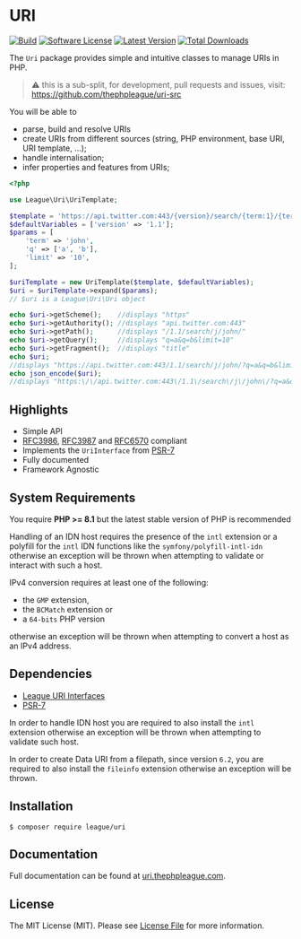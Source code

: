URI
=======

[![Build](https://github.com/thephpleague/uri/workflows/build/badge.svg)](https://github.com/thephpleague/uri/actions?query=workflow%3A%22build%22)
[![Software License](https://img.shields.io/badge/license-MIT-brightgreen.svg?style=flat-square)](LICENSE)
[![Latest Version](https://img.shields.io/github/release/thephpleague/uri.svg?style=flat-square)](https://github.com/thephpleague/uri/releases)
[![Total Downloads](https://img.shields.io/packagist/dt/league/uri.svg?style=flat-square)](https://packagist.org/packages/league/uri)

The `Uri` package provides simple and intuitive classes to manage URIs in PHP.

> ⚠️ this is a sub-split, for development, pull requests and issues, visit: https://github.com/thephpleague/uri-src

You will be able to

- parse, build and resolve URIs
- create URIs from different sources (string, PHP environment, base URI, URI template, ...);
- handle internalisation;
- infer properties and features from URIs;

````php
<?php

use League\Uri\UriTemplate;

$template = 'https://api.twitter.com:443/{version}/search/{term:1}/{term}/{?q*,limit}#title';
$defaultVariables = ['version' => '1.1'];
$params = [
    'term' => 'john',
    'q' => ['a', 'b'],
    'limit' => '10',
];

$uriTemplate = new UriTemplate($template, $defaultVariables);
$uri = $uriTemplate->expand($params);
// $uri is a League\Uri\Uri object

echo $uri->getScheme();    //displays "https"
echo $uri->getAuthority(); //displays "api.twitter.com:443"
echo $uri->getPath();      //displays "/1.1/search/j/john/"
echo $uri->getQuery();     //displays "q=a&q=b&limit=10"
echo $uri->getFragment();  //displays "title"
echo $uri;
//displays "https://api.twitter.com:443/1.1/search/j/john/?q=a&q=b&limit=10#title"
echo json_encode($uri);
//displays "https:\/\/api.twitter.com:443\/1.1\/search\/j\/john\/?q=a&q=b&limit=10#title"
````

Highlights
------

- Simple API
- [RFC3986][], [RFC3987][] and [RFC6570][] compliant
- Implements the `UriInterface` from [PSR-7][]
- Fully documented
- Framework Agnostic

System Requirements
-------

You require **PHP >= 8.1** but the latest stable version of PHP is recommended

Handling of an IDN host requires the presence of the `intl`
extension or a polyfill for the `intl` IDN functions like the
`symfony/polyfill-intl-idn` otherwise an exception will be thrown
when attempting to validate or interact with such a host.

IPv4 conversion requires at least one of the following:

- the `GMP` extension,
- the `BCMatch` extension or
- a `64-bits` PHP version

otherwise an exception will be thrown when attempting to convert a host
as an IPv4 address.

Dependencies
-------

- [League URI Interfaces](https://github.com/thephpleague/uri-interfaces)
- [PSR-7][]

In order to handle IDN host you are required to also install the `intl` extension otherwise an exception will be thrown when attempting to validate such host.

In order to create Data URI from a filepath, since version `6.2`, you are required to also install the `fileinfo` extension otherwise an exception will be thrown.

Installation
--------

```
$ composer require league/uri
```

Documentation
--------

Full documentation can be found at [uri.thephpleague.com][].

License
-------

The MIT License (MIT). Please see [License File](LICENSE) for more information.

[PSR-7]: https://www.php-fig.org/psr/psr-7/
[RFC3986]: https://tools.ietf.org/html/rfc3986
[RFC3987]: https://tools.ietf.org/html/rfc3987
[RFC6570]: https://tools.ietf.org/html/rfc6570
[uri.thephpleague.com]: https://uri.thephpleague.com
[Guzzle 6]: https://github.com/guzzle/guzzle/blob/6.5/src/UriTemplate.php
